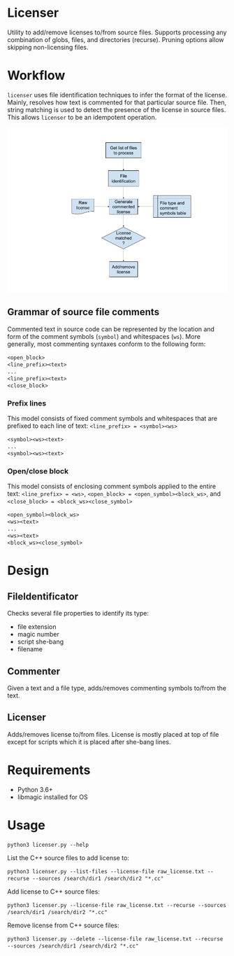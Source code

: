 # Licenser

Utility to add/remove licenses to/from source files.
Supports processing any combination of globs, files, and directories (recurse).
Pruning options allow skipping non-licensing files.


# Workflow

`licenser` uses file identification techniques to infer the format of the license.
Mainly, resolves how text is commented for that particular source file.
Then, string matching is used to detect the presence of the license in source files.
This allows `licenser` to be an idempotent operation.

<img src="docs/figures/licenser_workflow.png" alt="Licenser workflow"/>

## Grammar of source file comments

Commented text in source code can be represented by the location and form of the comment symbols (`symbol`) and whitespaces (`ws`).
More generally, most commenting syntaxes conform to the following form:
```
<open_block>
<line_prefix><text>
...
<line_prefix><text>
<close_block>
```

### Prefix lines

This model consists of fixed comment symbols and whitespaces that are prefixed to each line of text: `<line_prefix> = <symbol><ws>`
```
<symbol><ws><text>
...
<symbol><ws><text>
```

### Open/close block

This model consists of enclosing comment symbols applied to the entire text: `<line_prefix> = <ws>`, `<open_block> = <open_symbol><block_ws>`, and `<close_block> = <block_ws><close_symbol>`
```
<open_symbol><block_ws>
<ws><text>
...
<ws><text>
<block_ws><close_symbol>
```


# Design

## FileIdentificator

Checks several file properties to identify its type:
* file extension
* magic number
* script she-bang
* filename

## Commenter

Given a text and a file type, adds/removes commenting symbols to/from the text.

## Licenser

Adds/removes license to/from files.
License is mostly placed at top of file except for scripts which it is placed after she-bang lines.


# Requirements

* Python 3.6+
* libmagic installed for OS


# Usage

```shell
python3 licenser.py --help
```

List the C++ source files to add license to:
```shell
python3 licenser.py --list-files --license-file raw_license.txt --recurse --sources /search/dir1 /search/dir2 "*.cc"
```

Add license to C++ source files:
```shell
python3 licenser.py --license-file raw_license.txt --recurse --sources /search/dir1 /search/dir2 "*.cc"
```

Remove license from C++ source files:
```shell
python3 licenser.py --delete --license-file raw_license.txt --recurse --sources /search/dir1 /search/dir2 "*.cc"
```
